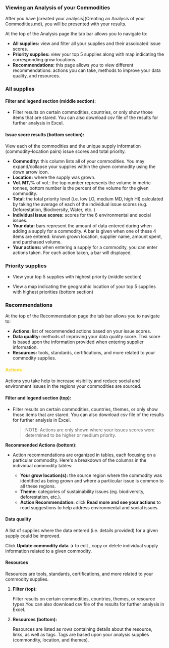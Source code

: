 ### Viewing an Analysis of your Commodities
After you have [created your analysis](Creating an Analysis of your Commodities.md), you will be presented with your results. 

At the top of the Analysis page the tab bar allows you to navigate to:  

- **All supplies:** view and filter all your supplies and their assoicated issue scores.
- **Priority supplies:** view your top 5 supplies along with map indicating the corresponding grow locations. 
- **Recommendations:** this page allows you to view different recommendations: actions you can take, methods to improve your data quality, and resources. 

### All supplies
#### Filter and legend section (middle section):

- Filter results on certain commodities, countries, or only show those items that are stared. You can also download csv file of the results for further analysis in Excel. 

#### Issue score results (bottom section):

View each of the commodities and the unique supply information (commodity-location pairs) issue scores and total priority. 

- **Commodity:** this column lists all of your commodities. You may expand/collapse your supplies within the given commodity using the down arrow icon.
- **Location:** where the supply was grown.
- **Vol. MT**/% of vol.: the top number represents the volume in metric tonnes, bottom number is the percent of the volume for the given commodity. 
- **Total**: the total priority level (i.e. low LO, medium MD, high HI) calculated by taking the average of each of the individual issue scores (e.g. Deforestation, Biodiversity, Water, etc. )
- **Individual issue scores:** scores for the 6 environmental and social issues. 
- **Your data:** bars represent the amount of data entered during when adding a supply for a commodity. A bar is given when one of these 4 items are entered: known grown location, supplier name, amount spent, and purchased volume. 
- **Your actions:** when entering a supply for a commodity, you can enter actions taken. For each action taken, a bar will displayed. 

### **Priority supplies** 

- View your top 5 supplies with highest priority (middle section)

- View a map indicating the geographic location of your top 5 supplies with highest priorities (bottom section)


### **Recommendations** 
At the top of the Recommendation page the tab bar allows you to navigate to: 
- **Actions:** list of recommended actions based on your issue scores. 
- **Data quality:** methods of improving your data quality score. Thsi score is based upon the information provided when entering supplier information. 
- **Resources:** tools, standards, certifications, and more related to your commodity supplies. 

#### <p style="color : gold">Actions</code>
Actions you take help to increase visibility and reduce social and environment issues in the regions your commodities are sourced. 

#### **Filter and legend section (top):**

- Filter results on certain commodities, countries, themes, or only show those items that are stared. You can also download csv file of the results for further analysis in Excel. 

    > NOTE: 
    > Actions are only shown where your issues scores were determined to be higher or medium priority. 


**Recommended Actions (bottom):**

- Action recommendations are organized in tables, each focusing on a particular commodity. Here's a breakdown of the columns in the individual commodity tables:

    - **Your grow location(s):** the source region where the commodity was identified as being grown and where a partiicular issue is common to all these regions. 
    - **Theme:** categories of sustainability issues (eg. biodiversity, deforestation, etc.).
    - **Action Recommendation:** click **Read more and see your actions** to read suggestions to help address environmental and social issues. 



#### Data quality

A list of supplies where the data entered (i.e. details provided) for a given supply could be improved. 

Click **Update commodity data ->** to edit , copy or delete individual supply information related to a given commodity. 



#### Resources 

Resources are tools, standards, certifications, and more related to your commodity supplies. 

1. **Filter (top):**

     Filter results on certain commodities, countries, themes, or resource types.You can also download csv file of the results for further analysis in Excel. 


2. **Resources (bottom):**

    Resources are listed as rows containing details about the resource, links, as well as tags. Tags are based upon your analysis supplies (commondity, location, and themes). 
